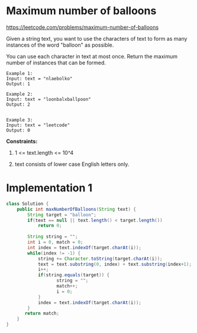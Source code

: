 # Maximum number of balloons
https://leetcode.com/problems/maximum-number-of-balloons

Given a string text, you want to use the characters of text to form as many instances of the word "balloon" as possible.

You can use each character in text at most once. Return the maximum number of instances that can be formed.

 
```
Example 1:
Input: text = "nlaebolko"
Output: 1

Example 2:
Input: text = "loonbalxballpoon"
Output: 2


Example 3:
Input: text = "leetcode"
Output: 0
``` 

**Constraints:**

1. 1 <= text.length <= 10^4

2. text consists of lower case English letters only.

# Implementation 1 

```java
class Solution {
    public int maxNumberOfBalloons(String text) {
        String target = "balloon";
        if(text == null || text.length() < target.length())
            return 0;
        
        String string = "";
        int i = 0, match = 0;
        int index = text.indexOf(target.charAt(i));
        while(index != -1) {
            string += Character.toString(target.charAt(i));
            text = text.substring(0, index) + text.substring(index+1);
            i++;
            if(string.equals(target)) {
                   string = "";
                   match++; 
                   i = 0; 
            }
            index = text.indexOf(target.charAt(i));
        }
       return match; 
    }
}
```
